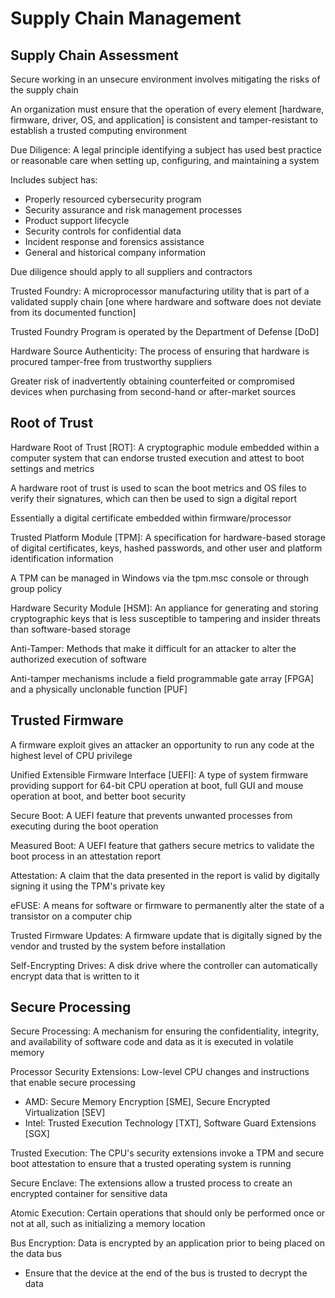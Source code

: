 # Supply Chain Management # 

## Supply Chain Assessment ## 

Secure working in an unsecure environment involves mitigating the risks of the supply chain 

An organization must ensure that the operation of every element [hardware, firmware, driver, OS, and application] is consistent and tamper-resistant to establish a trusted computing environment 

Due Diligence: A legal principle identifying a subject has used best practice or reasonable care when setting up, configuring, and maintaining a system 

Includes subject has: 
* Properly resourced cybersecurity program 
* Security assurance and risk management processes 
* Product support lifecycle 
* Security controls for confidential data 
* Incident response and forensics assistance 
* General and historical company information 

Due diligence should apply to all suppliers and contractors 

Trusted Foundry: A microprocessor manufacturing utility that is part of a validated supply chain [one where hardware and software does not deviate from its documented function] 

Trusted Foundry Program is operated by the Department of Defense [DoD] 

Hardware Source Authenticity: The process of ensuring that hardware is procured tamper-free from trustworthy suppliers 

Greater risk of inadvertently obtaining counterfeited or compromised devices when purchasing from second-hand or after-market sources 

## Root of Trust ## 

Hardware Root of Trust [ROT]: A cryptographic module embedded within a computer system that can endorse trusted execution and attest to boot settings and metrics 

A hardware root of trust is used to scan the boot metrics and OS files to verify their signatures, which can then be used to sign a digital report 

Essentially a digital certificate embedded within firmware/processor 

Trusted Platform Module [TPM]: A specification for hardware-based storage of digital certificates, keys, hashed passwords, and other user and platform identification information 

A TPM can be managed in Windows via the tpm.msc console or through group policy 

Hardware Security Module [HSM]: An appliance for generating and storing cryptographic keys that is less susceptible to tampering and insider threats than software-based storage 

Anti-Tamper: Methods that make it difficult for an attacker to alter the authorized execution of software 

Anti-tamper mechanisms include a field programmable gate array [FPGA] and a physically unclonable function [PUF] 

## Trusted Firmware ## 

A firmware exploit gives an attacker an opportunity to run any code at the highest level of CPU privilege 

Unified Extensible Firmware Interface [UEFI]: A type of system firmware providing support for 64-bit CPU operation at boot, full GUI and mouse operation at boot, and better boot security  

Secure Boot: A UEFI feature that prevents unwanted processes from executing during the boot operation  

Measured Boot: A UEFI feature that gathers secure metrics to validate the boot process in an attestation report  

Attestation: A claim that the data presented in the report is valid by digitally signing it using the TPM's private key  

eFUSE: A means for software or firmware to permanently alter the state of a transistor on a computer chip  

Trusted Firmware Updates: A firmware update that is digitally signed by the vendor and trusted by the system before installation  

Self-Encrypting Drives: A disk drive where the controller can automatically encrypt data that is written to it 

## Secure Processing ## 

Secure Processing: A mechanism for ensuring the confidentiality, integrity, and availability of software code and data as it is executed in volatile memory 

Processor Security Extensions: Low-level CPU changes and instructions that enable secure processing 
* AMD: Secure Memory Encryption [SME], Secure Encrypted Virtualization [SEV] 
* Intel: Trusted Execution Technology [TXT], Software Guard Extensions [SGX] 

Trusted Execution: The CPU's security extensions invoke a TPM and secure boot attestation to ensure that a trusted operating system is running 

Secure Enclave: The extensions allow a trusted process to create an encrypted container for sensitive data 

Atomic Execution: Certain operations that should only be performed once or not at all, such as initializing a memory location 

Bus Encryption: Data is encrypted by an application prior to being placed on the data bus 
* Ensure that the device at the end of the bus is trusted to decrypt the data 
